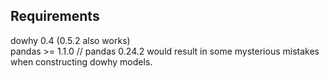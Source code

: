 ## Requirements
dowhy 0.4 (0.5.2 also works)  
pandas >= 1.1.0  // pandas 0.24.2 would result in some mysterious mistakes when constructing dowhy models.